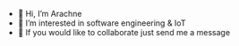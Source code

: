 - 👋 Hi, I’m Arachne
- 👀 I’m interested in software engineering & IoT
- 💞️ If you would like to collaborate just send me a message

<!---
glitterhippie/glitterhippie is a ✨ special ✨ repository because its `README.md` (this file) appears on your GitHub profile.
You can click the Preview link to take a look at your changes.
--->
